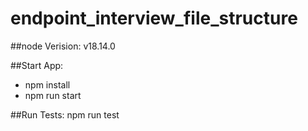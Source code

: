 # endpoint_interview_file_structure

##node Verision:
v18.14.0

##Start App:
- npm install
- npm run start

##Run Tests:
npm run test
